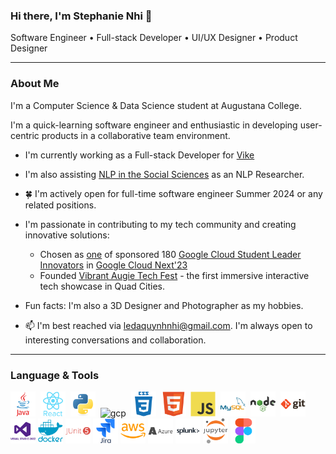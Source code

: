 ### Hi there, I'm Stephanie Nhi 👋
Software Engineer • Full-stack Developer • UI/UX Designer • Product Designer 

---
### About Me
I'm a Computer Science & Data Science student at Augustana College. 

I'm a quick-learning software engineer and enthusiastic in developing user-centric products in a collaborative team environment.

- I'm currently working as a Full-stack Developer for [Vike][Vike] 
- I'm also assisting [NLP in the Social Sciences][NLP] as an NLP Researcher.

- :four_leaf_clover: I'm actively open for full-time software engineer Summer 2024 or any related positions.

- I'm passionate in contributing to my tech community and creating innovative solutions:
  - Chosen as [one][Evidence] of sponsored 180 [Google Cloud Student Leader Innovators][CloudInnovator] in [Google Cloud Next'23][GCN'23]
  - Founded [Vibrant Augie Tech Fest][VibrantAugie] - the first immersive interactive tech showcase in Quad Cities.
  
- Fun facts: I'm also a 3D Designer and Photographer as my hobbies.

- :mailbox: I'm best reached via ledaquynhnhi@gmail.com. I'm always open to interesting conversations and collaboration.

---
### Language & Tools
<div>
  <img src="https://github.com/devicons/devicon/blob/master/icons/java/java-original-wordmark.svg" title="Java" alt="Java" width="40" height="40"/>&nbsp;
  <img src="https://github.com/devicons/devicon/blob/master/icons/react/react-original-wordmark.svg" title="React" alt="React" width="40" height="40"/>&nbsp;
  <img src="https://raw.githubusercontent.com/devicons/devicon/master/icons/python/python-original.svg" alt="python" width="40" height="40" />&nbsp;
  <img src="https://www.vectorlogo.zone/logos/google_cloud/google_cloud-icon.svg" alt="gcp" width="40" height="40" />&nbsp;
  <img src="https://github.com/devicons/devicon/blob/master/icons/css3/css3-plain-wordmark.svg"  title="CSS3" alt="CSS" width="40" height="40"/>&nbsp;
  <img src="https://github.com/devicons/devicon/blob/master/icons/html5/html5-original.svg" title="HTML5" alt="HTML" width="40" height="40"/>&nbsp;
  <img src="https://github.com/devicons/devicon/blob/master/icons/javascript/javascript-original.svg" title="JavaScript" alt="JavaScript" width="40" height="40"/>&nbsp;
  <img src="https://github.com/devicons/devicon/blob/master/icons/mysql/mysql-original-wordmark.svg" title="MySQL"  alt="MySQL" width="40" height="40"/>&nbsp;
  <img src="https://github.com/devicons/devicon/blob/master/icons/nodejs/nodejs-original-wordmark.svg" title="NodeJS" alt="NodeJS" width="40" height="40"/>&nbsp;
  <img src="https://github.com/devicons/devicon/blob/master/icons/git/git-original-wordmark.svg" title="Git" **alt="Git" width="40" height="40"/>
  <img src="https://github.com/devicons/devicon/blob/master/icons/visualstudio/visualstudio-plain-wordmark.svg" title="VSCode" alt="VSCode" width="40" height="40"/> 
  <img src="https://github.com/devicons/devicon/blob/master/icons/docker/docker-plain-wordmark.svg" title="Docker" alt="Docker" width="40" height="40"/>  
  <img src="https://github.com/devicons/devicon/blob/master/icons/junit/junit-plain-wordmark.svg" title="JUnit" alt="JUnit" width="40" height="40"/> 
  <img src="https://github.com/devicons/devicon/blob/master/icons/jira/jira-original-wordmark.svg" title="Jira" alt="Jira" width="40" height="40"/> 
  <img src="https://github.com/devicons/devicon/blob/master/icons/amazonwebservices/amazonwebservices-plain-wordmark.svg" title="AWS" alt="AWS" width="40" height="40"/> 
  <img src="https://github.com/devicons/devicon/blob/master/icons/azure/azure-plain-wordmark.svg" title="Azure" alt="Azure" width="40" height="40"/>  
  <img src="https://github.com/devicons/devicon/blob/master/icons/splunk/splunk-original-wordmark.svg" title="Splunk" alt="Splunk" width="40" height="40"/> 
  <img src="https://github.com/devicons/devicon/blob/master/icons/jupyter/jupyter-original-wordmark.svg" title="Jupyter" alt="Jupyter" width="40" height="40"/> 
  <img src="https://github.com/devicons/devicon/blob/master/icons/figma/figma-original.svg" title="Figma" alt="Figma" width="40" height="40"/> 
</div>

<!-- --- -->
<!-- ### Github Statistics -->

<!-- <p align="left"> -->
<!--     <img height="49.5%" src="http://github-readme-streak-stat-git-8a3493-stephanie-nhi-les-projects.vercel.app?user=StephanieNhiLe&theme=algolia&border_radius=8" alt="GitHub Streak" /> -->
<!--     <img height="49.5%" src="https://github-readme-stats-eight-theta.vercel.app/api/top-langs/?username=StephanieNhiLe&layout=compact&langs_count=8&theme=algolia"/> -->
<!-- </p> -->

[Vike]: https://www.vike.live
[EDGE]: https://www.linkedin.com/company/edge-entrepreneur-center/mycompany/
[NLP]: https://github.com/NLP-in-the-Social-Sciences
[VibrantAugie]: https://www.instagram.com/vibrantaugie.fest/
[CloudInnovator]: https://cloud.google.com/innovators?hl=en
[GCN'23]: https://cloud.google.com/blog/topics/google-cloud-next/welcome-to-google-cloud-next-23
[Evidence]: https://www.linkedin.com/feed/update/urn:li:activity:7138202953185726464/

